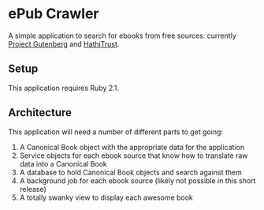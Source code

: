 # ePub Crawler
A simple application to search for ebooks from free sources: currently [Project Gutenberg](http://www.gutenberg.org/) and [HathiTrust](http://www.hathitrust.org/).

## Setup
This application requires Ruby 2.1.

## Architecture
This application will need a number of different parts to get going:
1. A Canonical Book object with the appropriate data for the application
2. Service objects for each ebook source that know how to translate raw data into a Canonical Book
3. A database to hold Canonical Book objects and search against them
4. A background job for each ebook source (likely not possible in this short release)
5. A totally swanky view to display each awesome book
